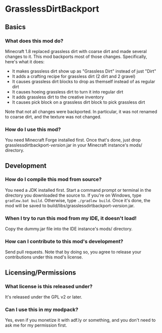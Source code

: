 # GrasslessDirtBackport

## Basics

### What does this mod do?
Minecraft 1.8 replaced grassless dirt with coarse dirt and made several
changes to it. This mod backports most of those changes. Specifically, here's
what it does:
- It makes grassless dirt show up as "Grassless Dirt" instead of just "Dirt"
- It adds a crafting recipe for grassless dirt (2 dirt and 2 gravel)
- It causes grassless dirt blocks to drop as themself instead of as regular dirt
- It causes hoeing grassless dirt to turn it into regular dirt
- It adds grassless dirt to the creative inventory
- It causes pick block on a grassless dirt block to pick grassless dirt

Note that not all changes were backported. In particular, it was not renamed to
coarse dirt, and the texture was not changed.

### How do I use this mod?
You need Minecraft Forge installed first. Once that's done, just drop
grasslessdirtbackport-*version*.jar in your Minecraft instance's mods/
directory.

## Development

### How do I compile this mod from source?
You need a JDK installed first. Start a command prompt or terminal in the
directory you downloaded the source to. If you're on Windows, type
`gradlew.bat build`. Otherwise, type `./gradlew build`. Once it's done, the mod
will be saved to build/libs/grasslessdirtbackport-*version*.jar.

### When I try to run this mod from my IDE, it doesn't load!
Copy the dummy.jar file into the IDE instance's mods/ directory.

### How can I contribute to this mod's development?
Send pull requests. Note that by doing so, you agree to release your
contributions under this mod's license.

## Licensing/Permissions

### What license is this released under?
It's released under the GPL v2 or later.

### Can I use this in my modpack?
Yes, even if you monetize it with adf.ly or something, and you don't need to
ask me for my permission first.
